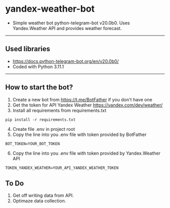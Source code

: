 # yandex-weather-bot

* Simple weather bot python-telegram-bot v20.0b0.
Uses Yandex.Weather API and provides weather forecast.
---

## Used libraries

* https://docs.python-telegram-bot.org/en/v20.0b0/
* Coded with Python 3.11.1

---

## How to start the bot?

1. Create a new bot from https://t.me/BotFather if you don't have one
2. Get the token for API Yandex Weather https://yandex.com/dev/weather/
3. Install all requirements from requirements.txt

``` shell
pip install -r requirements.txt  
```

4. Create file .env in project root
5. Copy the line into you .env file with token provided by BotFather
``` shell
BOT_TOKEN=YOUR_BOT_TOKEN  
```
6. Copy the line into you .env file with token provided by Yandex.Weather API
``` shell
TOKEN_YANDEX_WEATHER=YOUR_API_YANDEX_WEATHER_TOKEN  
```
## To Do

1. Get off writing data from API.
2. Optimaze data collection.
